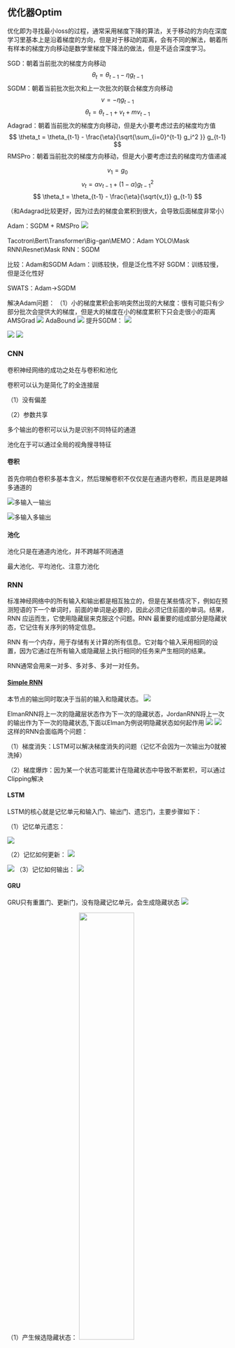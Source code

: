 ## 优化器Optim
优化即为寻找最小loss的过程，通常采用梯度下降的算法，关于移动的方向在深度学习里基本上是沿着梯度的方向，但是对于移动的距离，会有不同的解法，朝着所有样本的梯度方向移动是数学里梯度下降法的做法，但是不适合深度学习。

SGD：朝着当前批次的梯度方向移动
$$
\theta_t = \theta_{t-1} - \eta g_{t-1}
$$
SGDM：朝着当前批次批次和上一次批次的联合梯度方向移动
$$
v = - \eta g_{t-1} 
$$
$$
\theta_t = \theta_{t-1} + v_t + m v_{t-1}
$$
Adagrad：朝着当前批次的梯度方向移动，但是大小要考虑过去的梯度均方值
$$
\theta_t = \theta_{t-1} - \frac{\eta}{\sqrt{\sum_{i=0}^{t-1} g_i^2 }} g_{t-1}
$$
RMSPro：朝着当前批次的梯度方向移动，但是大小要考虑过去的梯度均方值递减

$$
v_1 = g_0
$$
$$
v_t =\alpha v_{t-1} + (1- \alpha) g_{t-1}^2
$$
$$
\theta_t = \theta_{t-1} - \frac{\eta}{\sqrt{v_t}} g_{t-1}
$$

（和Adagrad比较更好，因为过去的梯度会累积到很大，会导致后面梯度非常小）

Adam：SGDM + RMSPro
![](media/16998668922062.jpg)

Tacotron\Bert\Transformer\Big-gan\MEMO：Adam
YOLO\Mask RNN\Resnet\Mask RNN：SGDM

比较：Adam和SGDM
Adam：训练较快，但是泛化性不好
SGDM：训练较慢，但是泛化性好

SWATS：Adam->SGDM

解决Adam问题：
（1）小的梯度累积会影响突然出现的大梯度：很有可能只有少部分批次会提供大的梯度，但是大的梯度在小的梯度累积下只会走很小的距离
AMSGrad
![](media/16998697843968.jpg)
AdaBound
![](media/16998698687703.jpg)
提升SGDM：
![](media/16998699977684.jpg)

![](media/16998700463672.jpg)
![](media/16998700690675.jpg)

### 

### CNN
卷积神经网络的成功之处在与卷积和池化

卷积可以认为是简化了的全连接层

（1）没有偏差

（2）参数共享

多个输出的卷积可以认为是识别不同特征的通道

池化在于可以通过全局的视角搜寻特征

#### 卷积
首先你明白卷积多基本含义，然后理解卷积不仅仅是在通道内卷积，而且是是跨越多通道的

![多输入一输出](media/16998577406466.jpg)

![多输入多输出](media/16998577632330.jpg)
#### 池化
池化只是在通道内池化，并不跨越不同通道

最大池化、平均池化、注意力池化
### RNN
标准神经网络中的所有输入和输出都是相互独立的，但是在某些情况下，例如在预测短语的下一个单词时，前面的单词是必要的，因此必须记住前面的单词。结果，RNN 应运而生，它使用隐藏层来克服这个问题。RNN 最重要的组成部分是隐藏状态，它记住有关序列的特定信息。

RNN 有一个内存，用于存储有关计算的所有信息。它对每个输入采用相同的设置，因为它通过在所有输入或隐藏层上执行相同的任务来产生相同的结果。

RNN通常会用来一对多、多对多、多对一对任务。
#### [Simple RNN](https://www.analyticsvidhya.com/blog/2022/03/a-brief-overview-of-recurrent-neural-networks-rnn/)
本节点的输出同时取决于当前的输入和隐藏状态。
![](media/SimpleRNN.jpg)

ElmanRNN将上一次的隐藏层状态作为下一次的隐藏状态，JordanRNN将上一次的输出作为下一次的隐藏状态,下面以Elman为例说明隐藏状态如何起作用
![](media/16995223320274.jpg)
![](media/16995224782449.jpg)
这样的RNN会面临两个问题：

（1）梯度消失：LSTM可以解决梯度消失的问题（记忆不会因为一次输出为0就被洗掉）

（2）梯度爆炸：因为某一个状态可能累计在隐藏状态中导致不断累积，可以通过Clipping解决



#### LSTM
LSTM的核心就是记忆单元和输入门、输出门、遗忘门，主要步骤如下：

（1）记忆单元遗忘：

![](media/16995267803892.jpg)

（2）记忆如何更新：
![](media/16995272860983.jpg)

![](media/16995272921679.jpg)
（3）记忆如何输出：
![](media/16995274865579.jpg)


#### GRU
GRU只有重置门、更新门，没有隐藏记忆单元，会生成隐藏状态
![](media/16995285282608.jpg)

（1）产生候选隐藏状态：
<img src="media/16995282144743.jpg" width="50%" height="50%">


（2）输出当前隐藏状态
<img src="media/16995284748826.jpg" width="50%" height="50%">


#### Bidrectional RNN

#### 拓展
Sequence to Sequence AutoDecoder

#### Pytorch 关于RNN的函数
Pytorch中关于RNN的函数有下面四个，其中nn.RNNBase只是三者共同的祖先，没有forward函数
```
nn.RNNBase
nn.RNN
nn.LSTM
nn.GRU
```

### Transformer

`Transformer`完全是基于`Attention`和`Seq to Seq`的模型,论文原文如下[Attention Is All You Need](https://arxiv.org/abs/1706.03762),有关`Transformer`的讲解我不再重复造轮子，请参考[Transformer精讲](https://adaning.github.io/posts/6744.html)，[The Illustrated Transformer](https://jalammar.github.io/illustrated-transformer/)


## 参考资料
动手学深度学习v2
李宏毅ML2023



